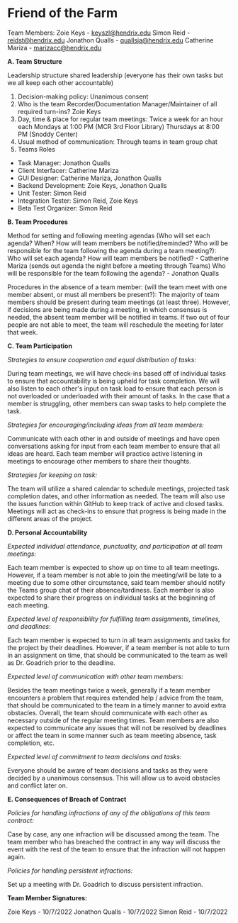 # Friend of the Farm

Team Members:
Zoie Keys - keyszl@hendrix.edu 
Simon Reid - reidst@hendrix.edu 
Jonathon Qualls - quallsja@hendrix.edu 
Catherine Mariza - marizacc@hendrix.edu

**A. Team Structure**

Leadership structure shared leadership (everyone has their own tasks but we all keep each other accountable)
1. Decision-making policy: Unanimous consent
2. Who is the team Recorder/Documentation Manager/Maintainer of all required turn-ins? Zoie Keys
3. Day, time & place for regular team meetings: Twice a week for an hour each
    Mondays at 1:00 PM (MCR 3rd Floor Library)
    Thursdays at 8:00 PM (Snoddy Center)
4. Usual method of communication: Through teams in team group chat
5. Teams Roles
- Task Manager: Jonathon Qualls
- Client Interfacer: Catherine Mariza
- GUI Designer: Catherine Mariza, Jonathon Qualls
- Backend Development: Zoie Keys, Jonathon Qualls
- Unit Tester: Simon Reid
- Integration Tester: Simon Reid, Zoie Keys
- Beta Test Organizer: Simon Reid

**B. Team Procedures**

Method for setting and following meeting agendas (Who will set each agenda? When? How will team members be notified/reminded? Who will be responsible for the team following the agenda during a team meeting?):
Who will set each agenda? How will team members be notified? - Catherine Mariza (sends out agenda the night before a meeting through Teams)
Who will be responsible for the team following the agenda? - Jonathon Qualls

Procedures in the absence of a team member: (will the team meet with one member absent, or must all members be present?): The majority of team members should be present during team meetings (at least three). However, if decisions are being made during a meeting, in which consensus is needed, the absent team member will be notified in teams. If two out of four people are not able to meet, the team will reschedule the meeting for later that week.

**C. Team Participation**

_Strategies to ensure cooperation and equal distribution of tasks:_

During team meetings, we will have check-ins based off of individual tasks to ensure that accountability is being upheld for task completion. We will also listen to each other's input on task load to ensure that each person is not overloaded or underloaded with their amount of tasks. In the case that a member is struggling, other members can swap tasks to help complete the task.

_Strategies for encouraging/including ideas from all team members:_

Communicate with each other in and outside of meetings and have open conversations asking for input from each team member to ensure that all ideas are heard. Each team member will practice active listening in meetings to encourage other members to share their thoughts.

*Strategies for keeping on task:*

The team will utilize a shared calendar to schedule meetings, projected task completion dates, and other information as needed. The team will also use the issues function within GitHub to keep track of active and closed tasks. Meetings will act as check-ins to ensure that progress is being made in the different areas of the project.

**D. Personal Accountability**

*Expected individual attendance, punctuality, and participation at all team meetings:*

Each team member is expected to show up on time to all team meetings. However, if a team member is not able to join the meeting/will be late to a meeting due to some other circumstance, said team member should notify the Teams group chat of their absence/tardiness. Each member is also expected to share their progress on individual tasks at the beginning of each meeting.

*Expected level of responsibility for fulfilling team assignments, timelines, and deadlines:*

Each team member is expected to turn in all team assignments and tasks for the project by their deadlines. However, if a team member is not able to turn in an assignment on time, that should be communicated to the team as well as Dr. Goadrich prior to the deadline.

*Expected level of communication with other team members:*

Besides the team meetings twice a week, generally if a team member encounters a problem that requires extended help / advice from the team, that should be communicated to the team in a timely manner to avoid extra obstacles. Overall, the team should communicate with each other as necessary outside of the regular meeting times. Team members are also expected to communicate any issues that will not be resolved by deadlines or affect the team in some manner such as team meeting absence, task completion, etc.

*Expected level of commitment to team decisions and tasks:*

Everyone should be aware of team decisions and tasks as they were decided by a unanimous consensus. This will allow us to avoid obstacles and conflict later on.

**E. Consequences of Breach of Contract**

*Policies for handling infractions of any of the obligations of this team contract:*

Case by case, any one infraction will be discussed among the team. The team member who has breached the contract in any way will discuss the event with the rest of the team to ensure that the infraction will not happen again.

*Policies for handling persistent infractions:*

Set up a meeting with Dr. Goadrich to discuss persistent infraction.

**Team Member Signatures:**

Zoie Keys - 10/7/2022
Jonathon Qualls - 10/7/2022
Simon Reid - 10/7/2022
